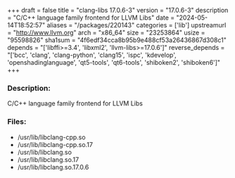 +++
draft = false
title = "clang-libs 17.0.6-3"
version = "17.0.6-3"
description = "C/C++ language family frontend for LLVM Libs"
date = "2024-05-14T18:52:57"
aliases = "/packages/220143"
categories = ['lib']
upstreamurl = "http://www.llvm.org"
arch = "x86_64"
size = "23253864"
usize = "95598826"
sha1sum = "4f6edf34cca8b95b9e488cf53a26436867d308c1"
depends = "['libffi>=3.4', 'libxml2', 'llvm-libs>=17.0.6']"
reverse_depends = "['bcc', 'clang', 'clang-python', 'clang15', 'ispc', 'kdevelop', 'openshadinglanguage', 'qt5-tools', 'qt6-tools', 'shiboken2', 'shiboken6']"
+++
### Description: 
C/C++ language family frontend for LLVM Libs

### Files: 
* /usr/lib/libclang-cpp.so
* /usr/lib/libclang-cpp.so.17
* /usr/lib/libclang.so
* /usr/lib/libclang.so.17
* /usr/lib/libclang.so.17.0.6
